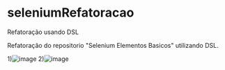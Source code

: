 # seleniumRefatoracao
Refatoração usando DSL

Refatoração do repositorio "Selenium Elementos Basicos" utilizando DSL.


1)![image](https://user-images.githubusercontent.com/75175885/146247456-907c1993-cc5e-4aee-8c44-d4ca0a4a3618.png)
2)![image](https://user-images.githubusercontent.com/75175885/146387013-050f5808-9e3f-4ed0-87ad-5e559bb7d73f.png)

